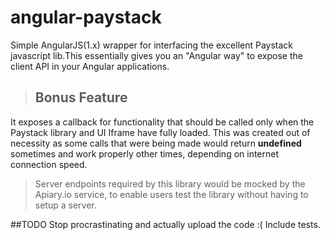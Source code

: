 # angular-paystack
Simple AngularJS(1.x) wrapper for interfacing the excellent Paystack javascript lib.This essentially gives you an "Angular way" to expose the client API in your
Angular applications. 

>## Bonus Feature
It exposes a callback for functionality that should be called only when the 
Paystack library and UI Iframe have fully loaded. This was created out of necessity
as some calls that were being made would return **undefined** sometimes
and work properly other times, depending on internet connection speed.

> Server endpoints required by this library would be mocked by the Apiary.io service, to enable users test the library without having to setup a server.

##TODO
Stop procrastinating and actually upload the code :(
Include tests.
